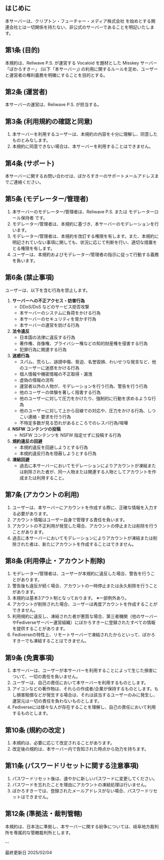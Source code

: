 ## はじめに

本サーバーは、クリプトン・フューチャー・メディア株式会社 を始めとする関連会社とは一切関係を持たない、非公式のサーバーであることを明記いたします。

## 第1条 (目的)

本規約は、Reliwave P.S. が運営する Vocaloid を題材とした Misskey サーバー「ぼかろすきー」 (以下「本サーバー」) の利用に関するルールを定め、ユーザーと運営者の権利義務を明確にすることを目的とする。

## 第2条 (運営者)

本サーバーの運営は、Reliwave P.S. が担当する。

## 第3条 (利用規約の確認と同意)

1. 本サーバーを利用するユーザーは、本規約の内容を十分に理解し、同意したものとみなします。
2. 本規約に同意できない場合は、本サーバーを利用することはできません。

## 第4条 (サポート)

本サーバーに関するお問い合わせは、ぼかろすきーのサポートメールアドレスまでご連絡ください。

## 第5条 (モデレーター/管理者)

1. 本サーバーのモデレーター/管理者は、Reliwave P.S. または モデレーターロール保持者 です。
2. モデレーター/管理者は、本規約に基づき、本サーバーのモデレーションを行います。
3. モデレーター/管理者は、本規約を改訂する権限を有します。また、本規約に明記されていない事項に関しても、状況に応じて判断を行い、適切な措置をとる権限を有します。
4. ユーザーは、本規約およびモデレーター/管理者の指示に従って行動する義務を負います。

## 第6条 (禁止事項)

ユーザーは、以下を含む行為を禁止します。

<ol>
  <li><strong>サーバーへの不正アクセス・妨害行為</strong>
    <ul>
      <li>DDoS/DoS などのサービス拒否攻撃</li>
      <li>本サーバーのシステムに負荷をかける行為</li>
      <li>本サーバーのセキュリティを脅かす行為</li>
      <li>本サーバーの運営を妨げる行為</li>
    </ul>
  </li>
  <li><strong>法令違反</strong>
    <ul>
      <li>日本国の法律に違反する行為</li>
      <li>著作権、肖像権、プライバシー権などの知的財産権を侵害する行為</li>
      <li>犯罪行為に関連する行為</li>
    </ul>
  </li>
  <li><strong>迷惑行為</strong>
    <ul>
      <li>スパム、荒らし、誹謗中傷、脅迫、名誉毀損、わいせつな発言など、他のユーザーに迷惑をかける行為</li>
      <li>個人情報や機密情報の不正取得・漏洩</li>
      <li>虚偽の情報の流布</li>
      <li>運営者以外の人物が、モデレーションを行う行為、警告を行う行為</li>
      <li>他のユーザーの体験を著しく阻害する行為</li>
      <li>他のユーザーに対して圧力をかけたり、強制的に行動を求めるような行為</li>
      <li>他のユーザーに対して上から目線での対応や、圧力をかける行為、しつこい連絡・要求を行う行為</li>
      <li>不特定多数が見る恐れがあるところでのレスバ行為/喧嘩</li>
    </ul>
  </li>
  <li><strong>NSFW コンテンツの投稿</strong>
    <ul>
      <li>NSFW コンテンツを NSFW 指定せずに投稿する行為</li>
    </ul>
  </li>
  <li><strong>規約違反の回避</strong>
    <ul>
      <li>本規約違反を回避しようとする行為</li>
      <li>本規約違反行為を隠蔽しようとする行為</li>
    </ul>
  </li>
  <li><strong>凍結回避</strong>
    <ul>
      <li>過去に本サーバーにおいてモデレーションによりアカウントが凍結または削除された者が、同一人物または関連する人物としてアカウントを作成または利用すること。</li>
    </ul>
  </li>
</ol>

## 第7条 (アカウントの利用)

1. ユーザーは、本サーバーにアカウントを作成する際に、正確な情報を入力する必要があります。
2. アカウント情報はユーザー自身で管理する責任を負います。
3. アカウントの不正利用が発覚した場合、アカウントの停止または削除を行うことがあります。
4. 過去に本サーバーにおいてモデレーションによりアカウントが凍結または削除された者は、新たにアカウントを作成することはできません。

## 第8条 (利用停止・アカウント削除)

1. モデレーター/管理者は、ユーザーが本規約に違反した場合、警告を行うことがあります。
2. 警告後も違反が続く場合、アカウントの一時停止または永久削除を行うことがあります。
3. 本規約は基本3アウト制となっております。 ※一部例外あり。
4. アカウントが削除された場合、ユーザーは再度アカウントを作成することができません。
5. 利用規約に違反し、凍結された者が悪質な場合、第三者機関（他のサーバーやFediverseサーバー運営組織）にぼかろすきーに登録されたすべての情報を提供することがあります。
6. Fediverseの特性上、リモートサーバーで凍結されたからといって、ぼかろすきーでも凍結することはできません。

## 第9条 (免責事項)

1. 本サーバーは、ユーザーが本サーバーを利用することによって生じた損害について、一切の責任を負いません。
2. ユーザーは、自己の責任において本サーバーを利用するものとします。
3. アイコンなどの著作物は、それらの作成者/企業が保持するものとします。もし損害賠償などが発生する場合は、それは該当するユーザーのみに発生し、運営元は一切の責任を負わないものとします。
4. Fediverseには様々な人が存在することを理解し、自己の責任において利用するものとします。

## 第10条 (規約の改定 )

1. 本規約は、必要に応じて改定されることがあります。
2. 改定後の規約は、本サーバー内で告知された時点から効力を持ちます。

## 第11条 (パスワードリセットに関する注意事項)

1. パスワードリセット後は、速やかに新しいパスワードに変更してください。
2. パスワードを忘れたことを理由にアカウントの凍結処理は行いません。
3. ぼかろすきーでは、登録されたメールアドレスがない場合、パスワードリセットはできません。

## 第12条 (準拠法・裁判管轄)

本規約は、日本法に準拠し、本サーバーに関する紛争については、岐阜地方裁判所を専属的な管轄裁判所とします。

--

最終更新日 2025/02/04